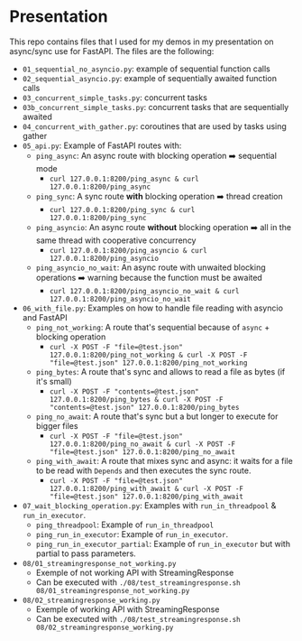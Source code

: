 # Presentation

This repo contains files that I used for my demos in my presentation on async/sync use for FastAPI. The files are the following:
* `01_sequential_no_asyncio.py`: example of sequential function calls
* `02_sequential_asyncio.py`: example of sequentially awaited function calls
* `03_concurrent_simple_tasks.py`: concurrent tasks 
* `03b_concurrent_simple_tasks.py`: concurrent tasks that are sequentially awaited
* `04_concurrent_with_gather.py`: coroutines that are used by tasks using gather
* `05_api.py`: Example of FastAPI routes with:
  * `ping_async`: An async route with blocking operation ➡️ sequential mode
    * `curl 127.0.0.1:8200/ping_async & curl 127.0.0.1:8200/ping_async`
  * `ping_sync`: A sync route **with** blocking operation ➡️ thread creation
    * `curl 127.0.0.1:8200/ping_sync & curl 127.0.0.1:8200/ping_sync`
  * `ping_asyncio`: An async route **without** blocking operation ➡️ all in the same thread with cooperative concurrency
    * `curl 127.0.0.1:8200/ping_asyncio & curl 127.0.0.1:8200/ping_asyncio`
  * `ping_asyncio_no_wait`: An async route with unwaited blocking operations ➡️ warning because the function must be awaited
    * `curl 127.0.0.1:8200/ping_asyncio_no_wait & curl 127.0.0.1:8200/ping_asyncio_no_wait`
* `06_with_file.py`: Examples on how to handle file reading with asyncio and FastAPI
  * `ping_not_working`: A route that's sequential because of `async` + blocking operation
    * `curl -X POST -F "file=@test.json" 127.0.0.1:8200/ping_not_working & curl -X POST -F "file=@test.json" 127.0.0.1:8200/ping_not_working`
  * `ping_bytes`: A route that's sync and allows to read a file as bytes (if it's small)
    * `curl -X POST -F "contents=@test.json" 127.0.0.1:8200/ping_bytes & curl -X POST -F "contents=@test.json" 127.0.0.1:8200/ping_bytes`
  * `ping_no_await`: A route that's sync but a but longer to execute for bigger files
    * `curl -X POST -F "file=@test.json" 127.0.0.1:8200/ping_no_await & curl -X POST -F "file=@test.json" 127.0.0.1:8200/ping_no_await`
  * `ping_with_await`: A route that mixes sync and async: it waits for a file to be read with `Depends` and then executes the sync route.
    * `curl -X POST -F "file=@test.json" 127.0.0.1:8200/ping_with_await & curl -X POST -F "file=@test.json" 127.0.0.1:8200/ping_with_await`
* `07_wait_blocking_operation.py`: Examples with `run_in_threadpool` & `run_in_executor`.
  * `ping_threadpool`: Example of `run_in_threadpool`
  * `ping_run_in_executor`: Example of `run_in_executor`.
  * `ping_run_in_executor_partial`: Example of `run_in_executor` but with partial to pass parameters.
* `08/01_streamingresponse_not_working.py`
  * Exemple of not working API with StreamingResponse
  * Can be executed with `./08/test_streamingresponse.sh 08/01_streamingresponse_not_working.py`
* `08/02_streamingresponse_working.py`
  * Exemple of working API with StreamingResponse
  * Can be executed with `./08/test_streamingresponse.sh 08/02_streamingresponse_working.py `
